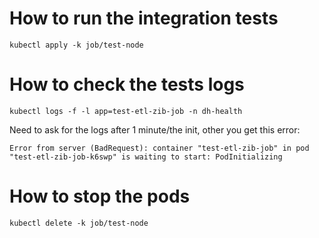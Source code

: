 # How to run the integration tests

```
kubectl apply -k job/test-node
```


# How to check the tests logs

```
kubectl logs -f -l app=test-etl-zib-job -n dh-health
```

Need to ask for the logs after 1 minute/the init, other you get this error:
```
Error from server (BadRequest): container "test-etl-zib-job" in pod "test-etl-zib-job-k6swp" is waiting to start: PodInitializing
```

# How to stop the pods

```
kubectl delete -k job/test-node
```